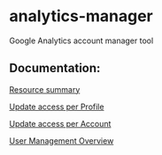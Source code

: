 # analytics-manager
Google Analytics account manager tool

## Documentation:
[Resource summary](https://developers.google.com/analytics/devguides/config/mgmt/v3/mgmtReference/)

[Update access per Profile](https://developers.google.com/analytics/devguides/config/mgmt/v3/mgmtReference/management/profileUserLinks)

[Update access per Account](https://developers.google.com/analytics/devguides/config/mgmt/v3/mgmtReference/management/accountUserLinks)

[User Management Overview](https://developers.google.com/analytics/devguides/config/mgmt/v3/user-management)
